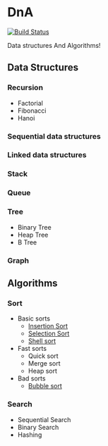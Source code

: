 # DnA

[![Build Status](https://travis-ci.org/seunghun-kim/algorithms.svg?branch=develop)](https://travis-ci.org/seunghun-kim/algorithms)

Data structures And Algorithms!

## Data Structures
### Recursion
- Factorial
- Fibonacci
- Hanoi
### Sequential data structures
### Linked data structures
### Stack
### Queue
### Tree
- Binary Tree
- Heap Tree
- B Tree
### Graph

## Algorithms
### Sort
- Basic sorts
  - [Insertion Sort](src/main/sort/insertion/README.md)
  - [Selection Sort](src/main/sort/selection/README.md)
  - [Shell sort](src/main/sort/shell/README.md)
- Fast sorts
  - Quick sort
  - Merge sort
  - Heap sort
- Bad sorts
  - [Bubble sort](src/main/sort/bubble/README.md)
### Search
- Sequential Search
- Binary Search
- Hashing
